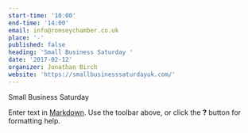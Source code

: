 ```yaml
---
start-time: '10:00'
end-time: '14:00'
email: info@romseychamber.co.uk
place: '-'
published: false
heading: 'Small Business Saturday '
date: '2017-02-12'
organizer: Jonathan Birch
website: 'https://smallbusinesssaturdayuk.com/'
---
```

Small Business Saturday

Enter text in [Markdown](http://daringfireball.net/projects/markdown/). Use the toolbar above, or click the **?** button for formatting help.
